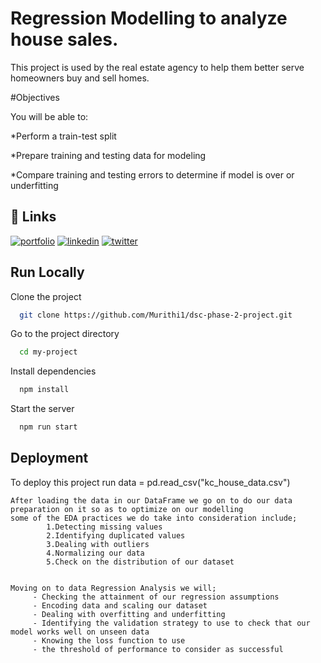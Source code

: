 # Regression Modelling to analyze house sales.

This project is used by the real estate agency to help them better serve homeowners buy and sell homes.


#Objectives

You will be able to:

*Perform a train-test split

*Prepare training and testing data for modeling

*Compare training and testing errors to determine if model is over or underfitting


## 🔗 Links
[![portfolio](https://img.shields.io/badge/my_portfolio-000?style=for-the-badge&logo=ko-fi&logoColor=white)](https://katherineoelsner.com/)
[![linkedin](https://img.shields.io/badge/linkedin-0A66C2?style=for-the-badge&logo=linkedin&logoColor=white)](https://www.linkedin.com/)
[![twitter](https://img.shields.io/badge/twitter-1DA1F2?style=for-the-badge&logo=twitter&logoColor=white)](https://twitter.com/)


## Run Locally

Clone the project

```bash
  git clone https://github.com/Murithi1/dsc-phase-2-project.git
```

Go to the project directory

```bash
  cd my-project
```

Install dependencies

```bash
  npm install
```

Start the server

```bash
  npm run start
```


## Deployment

To deploy this project run
   data = pd.read_csv("kc_house_data.csv")
```
After loading the data in our DataFrame we go on to do our data preparation on it so as to optimize on our modelling
some of the EDA practices we do take into consideration include;
        1.Detecting missing values
        2.Identifying duplicated values
        3.Dealing with outliers
        4.Normalizing our data
        5.Check on the distribution of our dataset
  
  
Moving on to data Regression Analysis we will;
     - Checking the attainment of our regression assumptions
     - Encoding data and scaling our dataset
     - Dealing with overfitting and underfitting
     - Identifying the validation strategy to use to check that our model works well on unseen data
     - Knowing the loss function to use
     - the threshold of performance to consider as successful
